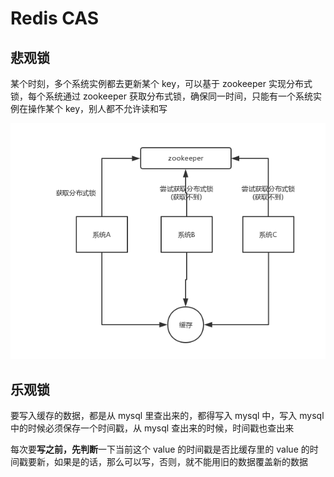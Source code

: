 # Redis CAS

## 悲观锁

某个时刻，多个系统实例都去更新某个 key，可以基于 zookeeper 实现分布式锁，每个系统通过 zookeeper 获取分布式锁，确保同一时间，只能有一个系统实例在操作某个 key，别人都不允许读和写

![zookeeper-distributed-lock](./images/zookeeper-distributed-lock.png)

## 乐观锁

要写入缓存的数据，都是从 mysql 里查出来的，都得写入 mysql 中，写入 mysql 中的时候必须保存一个时间戳，从 mysql 查出来的时候，时间戳也查出来

每次要**写之前，先判断**一下当前这个 value 的时间戳是否比缓存里的 value 的时间戳要新，如果是的话，那么可以写，否则，就不能用旧的数据覆盖新的数据
